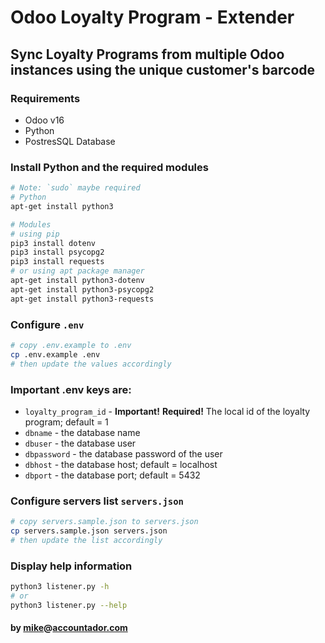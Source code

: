 # Odoo Loyalty Program - Extender

## Sync Loyalty Programs from multiple Odoo instances using the unique customer's barcode

### Requirements

- Odoo v16
- Python
- PostresSQL Database

### Install Python and the required modules

```bash
# Note: `sudo` maybe required
# Python
apt-get install python3

# Modules
# using pip
pip3 install dotenv
pip3 install psycopg2
pip3 install requests
# or using apt package manager
apt-get install python3-dotenv
apt-get install python3-psycopg2
apt-get install python3-requests
```

### Configure `.env`

```bash
# copy .env.example to .env
cp .env.example .env
# then update the values accordingly
```

### Important .env keys are:

- `loyalty_program_id` - <b>Important!</b> <b>Required!</b> The local id of the loyalty program; default = 1
- `dbname` - the database name
- `dbuser` - the database user
- `dbpassword` - the database password of the user
- `dbhost` - the database host; default = localhost
- `dbport` - the database port; default = 5432

### Configure servers list `servers.json`

```bash
# copy servers.sample.json to servers.json
cp servers.sample.json servers.json
# then update the list accordingly
```

### Display help information

```bash
python3 listener.py -h
# or
python3 listener.py --help
```

#### by [mike](https://github.com/mikesaraus)@[accountador.com](https://accountador.com)
